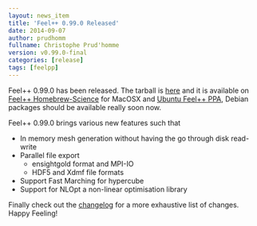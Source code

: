 ```yaml
---
layout: news_item
title: 'Feel++ 0.99.0 Released'
date: 2014-09-07
author: prudhomm
fullname: Christophe Prud'homme
version: v0.99.0-final
categories: [release]
tags: [feelpp]
---
```


Feel++ 0.99.0 has been released. The tarball is [here](https://github.com/feelpp/feelpp/releases) and it is available on
[Feel++ Homebrew-Science](https://github.com/feelpp/homebrew-science) for
MacOSX and [Ubuntu Feel++ PPA](https://launchpad.net/~feelpp/+archive/ppa),
Debian packages should be available really soon now.

Feel++ 0.99.0 brings various new features such that

 - In memory mesh generation without having the go through disk read-write
 - Parallel file export
   - ensightgold format and MPI-IO
   - HDF5 and Xdmf file formats
 - Support Fast Marching for hypercube
 - Support for NLOpt a non-linear optimisation library

Finally check out the [changelog][] for a more
exhaustive list of changes. Happy Feeling!

[changelog]: /docs/develop/ChangeLog.html
